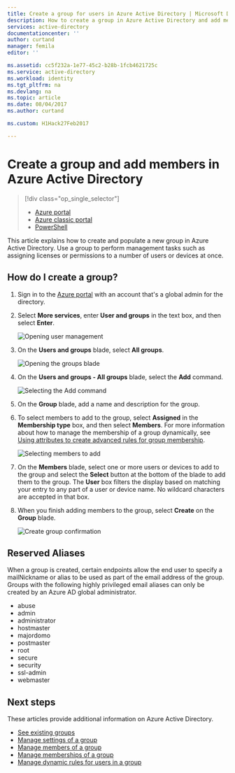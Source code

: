 ```yaml
---
title: Create a group for users in Azure Active Directory | Microsoft Docs
description: How to create a group in Azure Active Directory and add members to the group
services: active-directory
documentationcenter: ''
author: curtand
manager: femila
editor: ''

ms.assetid: cc5f232a-1e77-45c2-b28b-1fcb4621725c
ms.service: active-directory
ms.workload: identity
ms.tgt_pltfrm: na
ms.devlang: na
ms.topic: article
ms.date: 08/04/2017
ms.author: curtand

ms.custom: H1Hack27Feb2017                          

---
```

# Create a group and add members in Azure Active Directory
> [!div class="op_single_selector"]
> * [Azure portal](active-directory-groups-create-azure-portal.md)
> * [Azure classic portal](active-directory-accessmanagement-manage-groups.md)
> * [PowerShell](active-directory-accessmanagement-groups-settings-v2-cmdlets.md)
>
>

This article explains how to create and populate a new group in Azure Active Directory. Use a group to perform management tasks such as assigning licenses or permissions to a number of users or devices at once.

## How do I create a group?
1. Sign in to the [Azure portal](https://portal.azure.com) with an account that's a global admin for the directory.
2. Select **More services**, enter **User and groups** in the text box, and then select **Enter**.

   ![Opening user management](./media/active-directory-groups-create-azure-portal/search-user-management.png)
3. On the **Users and groups** blade, select **All groups**.

   ![Opening the groups blade](./media/active-directory-groups-create-azure-portal/view-groups-blade.png)
4. On the **Users and groups - All groups** blade, select the **Add** command.

   ![Selecting the Add command](./media/active-directory-groups-create-azure-portal/add-group-command.png)
5. On the **Group** blade, add a name and description for the group.
6. To select members to add to the group, select **Assigned** in the **Membership type** box, and then select **Members**. For more information about how to manage the membership of a group dynamically, see [Using attributes to create advanced rules for group membership](active-directory-groups-dynamic-membership-azure-portal.md).

   ![Selecting members to add](./media/active-directory-groups-create-azure-portal/select-members.png)
7. On the **Members** blade, select one or more users or devices to add to the group and select the **Select** button at the bottom of the blade to add them to the group. The **User** box filters the display based on matching your entry to any part of a user or device name. No wildcard characters are accepted in that box.
8. When you finish adding members to the group, select **Create** on the **Group** blade.    

   ![Create group confirmation](./media/active-directory-groups-create-azure-portal/create-group-confirmation.png)

## Reserved Aliases 
When a group is created, certain endpoints allow the end user to specify a mailNickname or alias to be used as part of the email address of the group.   
Groups with the following highly privileged email aliases can only be created by an Azure AD global administrator. 
  
* abuse 
* admin 
* administrator 
* hostmaster 
* majordomo 
* postmaster 
* root 
* secure 
* security 
* ssl-admin 
* webmaster 

## Next steps
These articles provide additional information on Azure Active Directory.

* [See existing groups](active-directory-groups-view-azure-portal.md)
* [Manage settings of a group](active-directory-groups-settings-azure-portal.md)
* [Manage members of a group](active-directory-groups-members-azure-portal.md)
* [Manage memberships of a group](active-directory-groups-membership-azure-portal.md)
* [Manage dynamic rules for users in a group](active-directory-groups-dynamic-membership-azure-portal.md)
